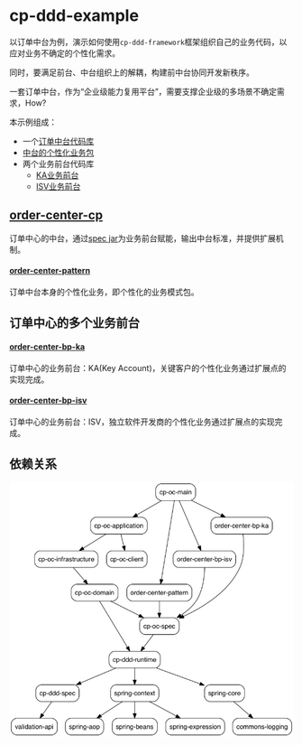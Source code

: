 # cp-ddd-example

以订单中台为例，演示如何使用`cp-ddd-framework`框架组织自己的业务代码，以应对业务不确定的个性化需求。

同时，要满足前台、中台组织上的解耦，构建前中台协同开发新秩序。

一套订单中台，作为“企业级能力复用平台”，需要支撑企业级的多场景不确定需求，How?

本示例组成：
- 一个[订单中台代码库](#order-center-cp)
- [中台的个性化业务包](#order-center-pattern)
- 两个业务前台代码库
   - [KA业务前台](#order-center-bp-ka)
   - [ISV业务前台](#order-center-bp-isv)

## [order-center-cp](order-center-cp)

订单中心的中台，通过[spec jar](order-center-cp/cp-oc-spec)为业务前台赋能，输出中台标准，并提供扩展机制。

#### [order-center-pattern](order-center-pattern)

订单中台本身的个性化业务，即个性化的业务模式包。

## 订单中心的多个业务前台

#### [order-center-bp-ka](order-center-bp-ka)

订单中心的业务前台：KA(Key Account)，关键客户的个性化业务通过扩展点的实现完成。

#### [order-center-bp-isv](order-center-bp-isv)

订单中心的业务前台：ISV，独立软件开发商的个性化业务通过扩展点的实现完成。

## 依赖关系

![](/doc/assets/img/ddd-depgraph.png)
